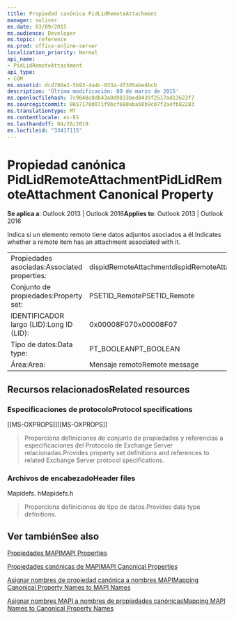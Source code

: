 ```yaml
---
title: Propiedad canónica PidLidRemoteAttachment
manager: soliver
ms.date: 03/09/2015
ms.audience: Developer
ms.topic: reference
ms.prod: office-online-server
localization_priority: Normal
api_name:
- PidLidRemoteAttachment
api_type:
- COM
ms.assetid: dcd786e2-5b93-4a4c-933a-df305abe4bcb
description: 'Última modificación: 09 de marzo de 2015'
ms.openlocfilehash: 7c9048c8db43a0d9833bed8439f2517ad13623f7
ms.sourcegitcommit: 8657170d071f9bcf680aba50b9c07f2a4fb82283
ms.translationtype: MT
ms.contentlocale: es-ES
ms.lasthandoff: 04/28/2019
ms.locfileid: "33417115"
---
```

# <a name="pidlidremoteattachment-canonical-property"></a><span data-ttu-id="76b9b-103">Propiedad canónica PidLidRemoteAttachment</span><span class="sxs-lookup"><span data-stu-id="76b9b-103">PidLidRemoteAttachment Canonical Property</span></span>

  
  
<span data-ttu-id="76b9b-104">**Se aplica a**: Outlook 2013 | Outlook 2016</span><span class="sxs-lookup"><span data-stu-id="76b9b-104">**Applies to**: Outlook 2013 | Outlook 2016</span></span> 
  
<span data-ttu-id="76b9b-105">Indica si un elemento remoto tiene datos adjuntos asociados a él.</span><span class="sxs-lookup"><span data-stu-id="76b9b-105">Indicates whether a remote item has an attachment associated with it.</span></span>
  
|||
|:-----|:-----|
|<span data-ttu-id="76b9b-106">Propiedades asociadas:</span><span class="sxs-lookup"><span data-stu-id="76b9b-106">Associated properties:</span></span>  <br/> |<span data-ttu-id="76b9b-107">dispidRemoteAttachment</span><span class="sxs-lookup"><span data-stu-id="76b9b-107">dispidRemoteAttachment</span></span>  <br/> |
|<span data-ttu-id="76b9b-108">Conjunto de propiedades:</span><span class="sxs-lookup"><span data-stu-id="76b9b-108">Property set:</span></span>  <br/> |<span data-ttu-id="76b9b-109">PSETID_Remote</span><span class="sxs-lookup"><span data-stu-id="76b9b-109">PSETID_Remote</span></span>  <br/> |
|<span data-ttu-id="76b9b-110">IDENTIFICADOR largo (LID):</span><span class="sxs-lookup"><span data-stu-id="76b9b-110">Long ID (LID):</span></span>  <br/> |<span data-ttu-id="76b9b-111">0x00008F07</span><span class="sxs-lookup"><span data-stu-id="76b9b-111">0x00008F07</span></span>  <br/> |
|<span data-ttu-id="76b9b-112">Tipo de datos:</span><span class="sxs-lookup"><span data-stu-id="76b9b-112">Data type:</span></span>  <br/> |<span data-ttu-id="76b9b-113">PT_BOOLEAN</span><span class="sxs-lookup"><span data-stu-id="76b9b-113">PT_BOOLEAN</span></span>  <br/> |
|<span data-ttu-id="76b9b-114">Área:</span><span class="sxs-lookup"><span data-stu-id="76b9b-114">Area:</span></span>  <br/> |<span data-ttu-id="76b9b-115">Mensaje remoto</span><span class="sxs-lookup"><span data-stu-id="76b9b-115">Remote message</span></span>  <br/> |
   
## <a name="related-resources"></a><span data-ttu-id="76b9b-116">Recursos relacionados</span><span class="sxs-lookup"><span data-stu-id="76b9b-116">Related resources</span></span>

### <a name="protocol-specifications"></a><span data-ttu-id="76b9b-117">Especificaciones de protocolo</span><span class="sxs-lookup"><span data-stu-id="76b9b-117">Protocol specifications</span></span>

<span data-ttu-id="76b9b-118">[[MS-OXPROPS]]</span><span class="sxs-lookup"><span data-stu-id="76b9b-118">[[MS-OXPROPS]]</span></span> 
  
> <span data-ttu-id="76b9b-119">Proporciona definiciones de conjunto de propiedades y referencias a especificaciones del Protocolo de Exchange Server relacionadas.</span><span class="sxs-lookup"><span data-stu-id="76b9b-119">Provides property set definitions and references to related Exchange Server protocol specifications.</span></span>
    
### <a name="header-files"></a><span data-ttu-id="76b9b-120">Archivos de encabezado</span><span class="sxs-lookup"><span data-stu-id="76b9b-120">Header files</span></span>

<span data-ttu-id="76b9b-121">Mapidefs. h</span><span class="sxs-lookup"><span data-stu-id="76b9b-121">Mapidefs.h</span></span>
  
> <span data-ttu-id="76b9b-122">Proporciona definiciones de tipo de datos.</span><span class="sxs-lookup"><span data-stu-id="76b9b-122">Provides data type definitions.</span></span>
    
## <a name="see-also"></a><span data-ttu-id="76b9b-123">Ver también</span><span class="sxs-lookup"><span data-stu-id="76b9b-123">See also</span></span>



[<span data-ttu-id="76b9b-124">Propiedades MAPI</span><span class="sxs-lookup"><span data-stu-id="76b9b-124">MAPI Properties</span></span>](mapi-properties.md)
  
[<span data-ttu-id="76b9b-125">Propiedades canónicas de MAPI</span><span class="sxs-lookup"><span data-stu-id="76b9b-125">MAPI Canonical Properties</span></span>](mapi-canonical-properties.md)
  
[<span data-ttu-id="76b9b-126">Asignar nombres de propiedad canónica a nombres MAPI</span><span class="sxs-lookup"><span data-stu-id="76b9b-126">Mapping Canonical Property Names to MAPI Names</span></span>](mapping-canonical-property-names-to-mapi-names.md)
  
[<span data-ttu-id="76b9b-127">Asignar nombres MAPI a nombres de propiedades canónicas</span><span class="sxs-lookup"><span data-stu-id="76b9b-127">Mapping MAPI Names to Canonical Property Names</span></span>](mapping-mapi-names-to-canonical-property-names.md)

